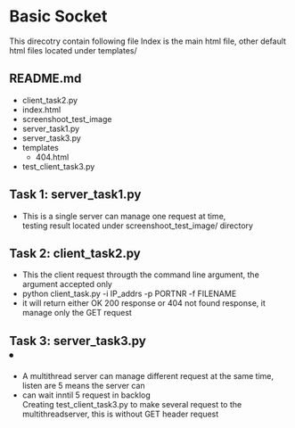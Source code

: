 # Basic Socket

This direcotry contain following file
Index is the main html file, other default html files located under templates/ 

## README.md
- client_task2.py
- index.html
- screenshoot_test_image
- server_task1.py
- server_task3.py
- templates
   - 404.html
- test_client_task3.py



## Task 1: server_task1.py
- This is a single server can manage one request at time,<br>testing result located under screenshoot_test_image/ directory</p>
## Task 2: client_task2.py
- This the client request througth the command line argument, the argument accepted only
- python client_task.py -i IP_addrs -p PORTNR -f FILENAME
- it will return either OK 200 response or 404 not found response, it manage only the GET request
  
## Task 3: server_task3.py<li>
- A multithread server can manage different request at the same time, listen are 5 means the server can
- can wait inntil 5 request in backlog<br>Creating test_client_task3.py to make several request to the multithreadserver, this is without GET header request
  
